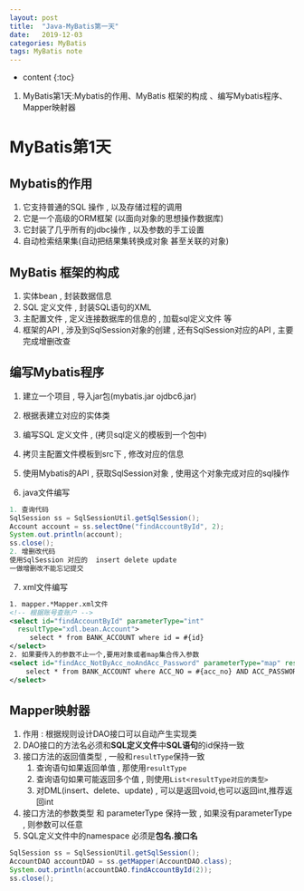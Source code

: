 ```yaml
---
layout: post
title:  "Java-MyBatis第一天"
date:   2019-12-03
categories: MyBatis
tags: MyBatis note
---
```


* content
{:toc}

1. MyBatis第1天:Mybatis的作用、MyBatis 框架的构成 、编写Mybatis程序、Mapper映射器










# MyBatis第1天
## Mybatis的作用 
1. 它支持普通的SQL 操作 , 以及存储过程的调用 
2. 它是一个高级的ORM框架 (以面向对象的思想操作数据库)
3. 它封装了几乎所有的jdbc操作 , 以及参数的手工设置 
4. 自动检索结果集(自动把结果集转换成对象 甚至关联的对象)  

## MyBatis 框架的构成 
1. 实体bean , 封装数据信息 
2. SQL 定义文件 , 封装SQL语句的XML
3. 主配置文件 , 定义连接数据库的信息的 , 加载sql定义文件 等
4. 框架的API , 涉及到SqlSession对象的创建 , 还有SqlSession对应的API , 主要完成增删改查

## 编写Mybatis程序 
1. 建立一个项目 , 导入jar包(mybatis.jar ojdbc6.jar) 
2. 根据表建立对应的实体类  
3. 编写SQL 定义文件 , (拷贝sql定义的模板到一个包中)
4. 拷贝主配置文件模板到src下 , 修改对应的信息 
5. 使用Mybatis的API , 获取SqlSession对象 , 使用这个对象完成对应的sql操作

6. java文件编写

```java
1. 查询代码
SqlSession ss = SqlSessionUtil.getSqlSession();
Account account = ss.selectOne("findAccountById", 2);
System.out.println(account);
ss.close();
2. 增删改代码
使用SqlSession 对应的  insert delete update 
一做增删改不能忘记提交 
```

7. xml文件编写

```xml
1. mapper.*Mapper.xml文件
<!-- 根据账号查账户 -->    
<select id="findAccountById" parameterType="int" 
  resultType="xdl.bean.Account">
     select * from BANK_ACCOUNT where id = #{id}
</select>
2. 如果要传入的参数不止一个,要用对象或者map集合传入参数
<select id="findAcc_NotByAcc_noAndAcc_Password" parameterType="map" resultType="xdl.bean.Account">
    select * from BANK_ACCOUNT where ACC_NO = #{acc_no} AND ACC_PASSWORD = #{acc_password}
</select>
```

## Mapper映射器
1. 作用 : 根据规则设计DAO接口可以自动产生实现类 
2. DAO接口的方法名必须和**SQL定义文件**中**SQL语句**的id保持一致 
3. 接口方法的返回值类型 , 一般和`resultType`保持一致
    1. 查询语句如果返回单值 , 那使用`resultType` 
    2. 查询语句如果可能返回多个值 , 则使用`List<resultType对应的类型>`
    3. 对DML(insert、delete、update) , 可以是返回void,也可以返回int,推荐返回int
4. 接口方法的参数类型 和 parameterType 保持一致 , 如果没有parameterType , 则参数可以任意 
5. SQL定义文件中的namespace 必须是**包名.接口名**    

```java
SqlSession ss = SqlSessionUtil.getSqlSession();
AccountDAO accountDAO = ss.getMapper(AccountDAO.class);
System.out.println(accountDAO.findAccountById(2));
ss.close();
```



